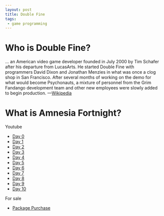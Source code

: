 ```yaml
---
layout: post
title: Double Fine
tags:
 - game programming
---
```


# Who is Double Fine?

... an American video game developer founded in July 2000 by Tim Schafer after his departure from LucasArts. He started Double Fine with programmers David Dixon and Jonathan Menzies in what was once a clog shop in San Francisco. After several months of working on the demo for what would become Psychonauts, a mixture of personnel from the Grim Fandango development team and other new employees were slowly added to begin production. &mdash;[Wikipedia](https://en.wikipedia.org/wiki/Double_Fine_Productions)

# What is Amnesia Fortnight?

Youtube

- [Day 0](https://www.youtube.com/watch?v=TTzTjf-I-A8)
- [Day 1](https://www.youtube.com/watch?v=oF6RYLM3BQc)
- [Day 2](https://www.youtube.com/watch?v=0FtHw4Duz9U)
- [Day 3](https://www.youtube.com/watch?v=wSIhZEOXWxU)
- [Day 4](https://www.youtube.com/watch?v=jONNkinFarM)
- [Day 5](https://www.youtube.com/watch?v=iblMCONzSTA)
- [Day 6](https://www.youtube.com/watch?v=y8CgE2k-5HE)
- [Day 7](https://www.youtube.com/watch?v=0rKur9jarQQ)
- [Day 8](https://www.youtube.com/watch?v=_Y05wbMUMG8)
- [Day 9](https://www.youtube.com/watch?v=aiURfUeDIA4)
- [Day 10](https://www.youtube.com/watch?v=sQTg3e2Mj9Y)

For sale

- [Package Purchase](https://doublefineadventure.vhx.tv/buy/amnesia-fortnight-2014)

